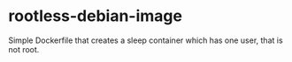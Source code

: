 # rootless-debian-image

Simple Dockerfile that creates a sleep container which has one user, that is not root.
